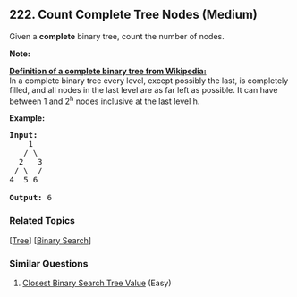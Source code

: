 <!--|This file generated by command(leetcode description); DO NOT EDIT.    |-->
<!--+----------------------------------------------------------------------+-->
<!--|@author    Openset <openset.wang@gmail.com>                           |-->
<!--|@link      https://github.com/openset                                 |-->
<!--|@home      https://github.com/openset/leetcode                        |-->
<!--+----------------------------------------------------------------------+-->

## 222. Count Complete Tree Nodes (Medium)

<p>Given a <b>complete</b> binary tree, count the number of nodes.</p>

<p><b>Note: </b></p>

<p><b><u>Definition of a complete binary tree from <a href="http://en.wikipedia.org/wiki/Binary_tree#Types_of_binary_trees" target="_blank">Wikipedia</a>:</u></b><br />
In a complete binary tree every level, except possibly the last, is completely filled, and all nodes in the last level are as far left as possible. It can have between 1 and 2<sup>h</sup> nodes inclusive at the last level h.</p>

<p><strong>Example:</strong></p>

<pre>
<strong>Input:</strong> 
    1
   / \
  2   3
 / \  /
4  5 6

<strong>Output:</strong> 6</pre>


### Related Topics
  [[Tree](https://github.com/openset/leetcode/tree/master/tag/tree/README.md)]
  [[Binary Search](https://github.com/openset/leetcode/tree/master/tag/binary-search/README.md)]

### Similar Questions
  1. [Closest Binary Search Tree Value](https://github.com/openset/leetcode/tree/master/problems/closest-binary-search-tree-value) (Easy)
